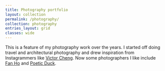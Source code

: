 ```yaml
---
title: Photography portfolio
layout: collection
permalink: /photography/
collection: photography
entries_layout: grid
classes: wide
---
```


This is a feature of my photography work over the years. I started off doing travel and architectural photography and drew inspiration from Instagrammers like [Victor Cheng](https://www.instagram.com/veeceecheng). Now some photographers I like include [Fan Ho](https://bluelotus-gallery.com/ho-fan-1) and [Poetic Duck](https://www.instagram.com/poetic.duck/).
